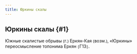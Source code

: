 ```yaml
---
title: Юркины скалы
---
```

## Юркины скалы {#1}

Южные скалистые обрывы ⦅г.⦆ Еркян-Кая ⦅возм.⦆, «Юркины» переосмысление топонима Еркян ⦃Г13⦄.
